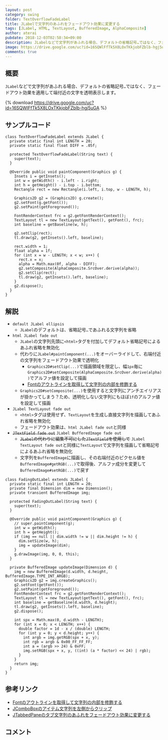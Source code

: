 ```yaml
---
layout: post
category: swing
folder: TextOverflowFadeLabel
title: JLabelで文字列のあふれをフェードアウト効果に変更する
tags: [JLabel, HTML, TextLayout, BufferedImage, AlphaComposite]
author: aterai
pubdate: 2018-12-03T02:58:34+09:00
description: JLabelなどで文字列があふれる場合、デフォルトの省略記号…ではなく、フェードアウト効果を適用して端付近の文字を透明表示します。
image: https://drive.google.com/uc?id=16SQWlFfTk5X8LOxTKkjobFZblb-hgj5uGA
comments: true
---
```

## 概要
`JLabel`などで文字列があふれる場合、デフォルトの省略記号`…`ではなく、フェードアウト効果を適用して端付近の文字を透明表示します。

{% download https://drive.google.com/uc?id=16SQWlFfTk5X8LOxTKkjobFZblb-hgj5uGA %}

## サンプルコード
<pre class="prettyprint"><code>class TextOverflowFadeLabel extends JLabel {
  private static final int LENGTH = 20;
  private static final float DIFF = .05f;

  protected TextOverflowFadeLabel(String text) {
    super(text);
  }

  @Override public void paintComponent(Graphics g) {
    Insets i = getInsets();
    int w = getWidth() - i.left - i.right;
    int h = getHeight() - i.top - i.bottom;
    Rectangle rect = new Rectangle(i.left, i.top, w - LENGTH, h);

    Graphics2D g2 = (Graphics2D) g.create();
    g2.setFont(g.getFont());
    g2.setPaint(getForeground());

    FontRenderContext frc = g2.getFontRenderContext();
    TextLayout tl = new TextLayout(getText(), getFont(), frc);
    int baseline = getBaseline(w, h);

    g2.setClip(rect);
    tl.draw(g2, getInsets().left, baseline);

    rect.width = 1;
    float alpha = 1f;
    for (int x = w - LENGTH; x &lt; w; x++) {
      rect.x = x;
      alpha = Math.max(0f, alpha - DIFF);
      g2.setComposite(AlphaComposite.SrcOver.derive(alpha));
      g2.setClip(rect);
      tl.draw(g2, getInsets().left, baseline);
    }
    g2.dispose();
  }
}
</code></pre>

## 解説
- `default JLabel ellipsis`
    - `JLabel`のデフォルトは、省略記号`…`であふれる文字列を省略
- `html JLabel fade out`
    - `JLabel`の文字列先頭に`<html>`タグを付加してデフォルト省略記号によるあふれ省略を無効化
    - 代わりに`JLabel#paintComponent(...)`をオーバーライドして、右端付近の文字列をフェードアウト効果で透明化
        - `Graphics2D#setClip(...)`で描画領域を限定し、幅`1px`毎に`Graphics2D#setComposite(AlphaComposite.SrcOver.derive(alpha))`でアルファ値を設定して描画
        - [Fontのアウトラインを取得して文字列の内部を修飾する](https://ateraimemo.com/Swing/LineSplittingLabel.html)
    - `Graphics2D#setComposite(...)`を使用すると文字列にアンチエイリアスが掛かってしまう？ため、透明化しない文字列にもほぼ`1f`のアルファ値を設定して描画
- `JLabel TextLayout fade out`
    - `<html>`タグは使用せず、`TextLayout`を生成し直接文字列を描画してあふれ省略を無効化
    - フェードアウト効果は、`html JLabel fade out`と同様
- ~~`JTextField fade out`~~ `JLabel BufferedImage fade out`
    - ~~`JLabel`の代わりに編集不可にした`JTextField`を使用して~~ `JLabel TextLayout fade out`と同様に`TextLayout`で文字列を描画して省略記号によるあふれ省略を無効化
    - 文字列を`BufferedImage`に描画し、その右端付近のピクセル値を`BufferedImage#getRGB(...)`で取得後、アルファ成分を変更して`BufferedImage#setRGB(...)`で戻す

<!-- dummy comment line for breaking list -->

<pre class="prettyprint"><code>class FadingOutLabel extends JLabel {
  private static final int LENGTH = 20;
  private final Dimension dim = new Dimension();
  private transient BufferedImage img;

  protected FadingOutLabel(String text) {
    super(text);
  }

  @Override public void paintComponent(Graphics g) {
    // super.paintComponent(g);
    int w = getWidth();
    int h = getHeight();
    if (img == null || dim.width != w || dim.height != h) {
      dim.setSize(w, h);
      img = updateImage(dim);
    }
    g.drawImage(img, 0, 0, this);
  }

  private BufferedImage updateImage(Dimension d) {
    img = new BufferedImage(d.width, d.height, BufferedImage.TYPE_INT_ARGB);
    Graphics2D g2 = img.createGraphics();
    g2.setFont(getFont());
    g2.setPaint(getForeground());
    FontRenderContext frc = g2.getFontRenderContext();
    TextLayout tl = new TextLayout(getText(), getFont(), frc);
    int baseline = getBaseline(d.width, d.height);
    tl.draw(g2, getInsets().left, baseline);
    g2.dispose();

    int spx = Math.max(0, d.width - LENGTH);
    for (int x = 0; x &lt; LENGTH; x++) {
      double factor = 1d - x / (double) LENGTH;
      for (int y = 0; y &lt; d.height; y++) {
        int argb = img.getRGB(spx + x, y);
        int rgb = argb &amp; 0x00_FF_FF_FF;
        int a = (argb &gt;&gt; 24) &amp; 0xFF;
        img.setRGB(spx + x, y, ((int) (a * factor) &lt;&lt; 24) | rgb);
      }
    }
    return img;
  }
}
</code></pre>

## 参考リンク
- [Fontのアウトラインを取得して文字列の内部を修飾する](https://ateraimemo.com/Swing/LineSplittingLabel.html)
- [JComboBoxのアイテム文字列を左側からクリップ](https://ateraimemo.com/Swing/LeftClippedComboBox.html)
- [JTabbedPaneのタブ文字列のあふれをフェードアウト効果に変更する](https://ateraimemo.com/Swing/TextOverflowFadeTabbedPane.html)

<!-- dummy comment line for breaking list -->

## コメント

